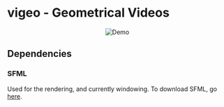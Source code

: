 # vigeo - Geometrical Videos

<p align="center">
  <img src="https://i.imgur.com/iiI34UE.gif?raw=true" alt="Demo"/>
</p>

## Dependencies


### SFML 

Used for the rendering, and currently windowing. To download SFML, go [here](https://www.sfml-dev.org/download.php).
